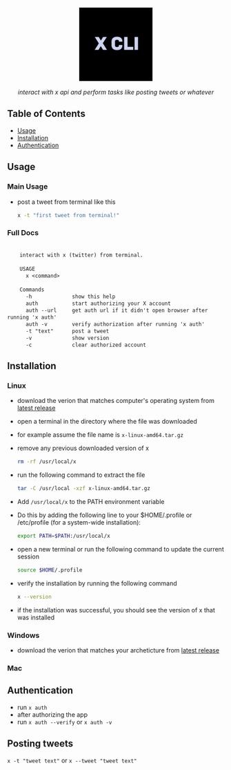 <p align="center">
  <img src="./assets/x.png" alt="Logo" height=170>
</p>

<p align="center">

<div align="center"><i>interact with x api and perform tasks like posting tweets or whatever</i></div>

## Table of Contents

- [Usage](#usage)
- [Installation](#installation)
- [Authentication](#authentication)

## Usage

### Main Usage
- post a tweet from terminal like this

	```bash
	x -t "first tweet from terminal!"
	```
### Full Docs

```text

	interact with x (twitter) from terminal.

	USAGE
	  x <command>

	Commands
	  -h             show this help
	  auth           start authorizing your X account
	  auth --url     get auth url if it didn't open browser after running 'x auth'
	  auth -v        verify authorization after running 'x auth'
	  -t "text"      post a tweet
	  -v             show version
	  -c             clear authorized account
```
## Installation

### Linux

  - download the verion that matches computer's operating system from [latest release](https://github.com/devhindo/x/releases/latest)
  - open a terminal in the directory where the file was downloaded
  - for example assume the file name is `x-linux-amd64.tar.gz`
  - remove any previous downloaded version of x 

  	```bash
  	rm -rf /usr/local/x
  	```
  - run the following command to extract the file 
  	```bash
	tar -C /usr/local -xzf x-linux-amd64.tar.gz
	```
  - Add `/usr/local/x` to the PATH environment variable
  - Do this by adding the following line to your $HOME/.profile or /etc/profile (for a system-wide installation):
	```bash 
	export PATH=$PATH:/usr/local/x
	```
  - open a new terminal or run the following command to update the current session 

  	```bash
	source $HOME/.profile 
  	```
  - verify the installation by running the following command
  	```bash
	x --version
	```
  - if the installation was successful, you should see the version of x that was installed

### Windows
  - download the verion that matches your archeticture from [latest release](https://github.com/devhindo/x/releases/latest)

### Mac


## Authentication

- run `x auth` 
- after authorizing the app
- run `x auth --verify` or `x auth -v`

## Posting tweets

`x -t "tweet text"` or `x --tweet "tweet text"`
